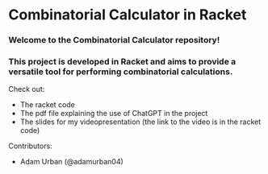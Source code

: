 # Combinatorial Calculator in Racket

### Welcome to the Combinatorial Calculator repository!  
### This project is developed in Racket and aims to provide a versatile tool for performing combinatorial calculations.

Check out:
- The racket code
- The pdf file explaining the use of ChatGPT in the project
- The slides for my videopresentation (the link to the video is in the racket code)


Contributors:
- Adam Urban (@adamurban04)
